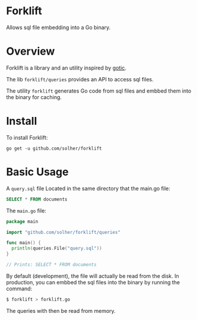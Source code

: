 # Forklift
Allows sql file embedding into a Go binary.

# Overview
Forklift is a library and an utility inspired by [gotic](https://github.com/gchaincl/gotic).

The lib `forklift/queries` provides an API to access sql files.

The utility `forklift` generates Go code from sql files and embbed them into the binary for caching.

# Install
To install Forklift:

`go get -u github.com/solher/forklift` 

# Basic Usage
A `query.sql` file Located in the same directory that the main.go file:

```sql
SELECT * FROM documents
```

The `main.go` file:

```go
package main

import "github.com/solher/forklift/queries"

func main() {
  println(queries.File("query.sql"))
}

// Prints: SELECT * FROM documents
```

By default (development), the file will actually be read from the disk. In production, you can embbed the sql files into the binary by running the command:

```bash
$ forklift > forklift.go
```

The queries with then be read from memory.
